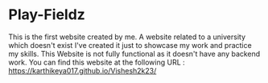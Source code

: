 # Play-Fieldz
This is the first website created by me.
A website related to a university which doesn't exist I've created it just to showcase my work and practice my skills.
This Website is not fully functional as it doesn't have any backend work.
You can find this website at the following URL :
https://karthikeya017.github.io/Vishesh2k23/
